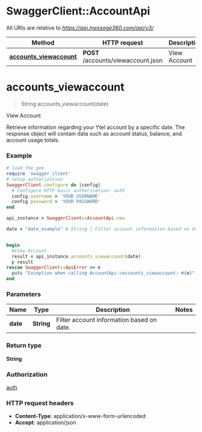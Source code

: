 # SwaggerClient::AccountApi

All URIs are relative to *https://api.message360.com/api/v3/*

Method | HTTP request | Description
------------- | ------------- | -------------
[**accounts_viewaccount**](AccountApi.md#accounts_viewaccount) | **POST** /accounts/viewaccount.json | View Account


# **accounts_viewaccount**
> String accounts_viewaccount(date)

View Account

Retrieve information regarding your Ytel account by a specific date. The response object will contain data such as account status, balance, and account usage totals.

### Example
```ruby
# load the gem
require 'swagger_client'
# setup authorization
SwaggerClient.configure do |config|
  # Configure HTTP basic authorization: auth
  config.username = 'YOUR USERNAME'
  config.password = 'YOUR PASSWORD'
end

api_instance = SwaggerClient::AccountApi.new

date = "date_example" # String | Filter account information based on date.


begin
  #View Account
  result = api_instance.accounts_viewaccount(date)
  p result
rescue SwaggerClient::ApiError => e
  puts "Exception when calling AccountApi->accounts_viewaccount: #{e}"
end
```

### Parameters

Name | Type | Description  | Notes
------------- | ------------- | ------------- | -------------
 **date** | **String**| Filter account information based on date. | 

### Return type

**String**

### Authorization

[auth](../README.md#auth)

### HTTP request headers

 - **Content-Type**: application/x-www-form-urlencoded
 - **Accept**: application/json



